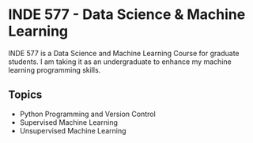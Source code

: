 # INDE 577 - Data Science & Machine Learning


INDE 577 is a Data Science and Machine Learning Course for graduate students. I am taking it as an undergraduate to enhance my machine learning programming skills. 

## Topics
* Python Programming and Version Control
* Supervised Machine Learning
* Unsupervised Machine Learning